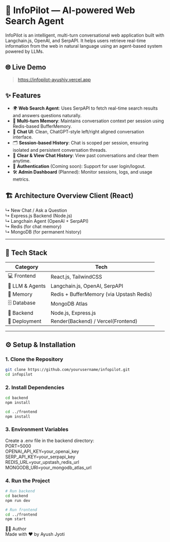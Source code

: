 # 🧭 InfoPilot — AI-powered Web Search Agent

InfoPilot is an intelligent, multi-turn conversational web application built with Langchain.js, OpenAI, and SerpAPI. It helps users retrieve real-time information from the web in natural language using an agent-based system powered by LLMs.

## 🌐 Live Demo
> https://infopilot-ayushjy.vercel.app

## ✨ Features

- 🌍 **Web Search Agent**: Uses SerpAPI to fetch real-time search results and answers questions naturally.
- 🧠 **Multi-turn Memory**: Maintains conversation context per session using Redis-based BufferMemory.
- 💬 **Chat UI**: Clean, ChatGPT-style left/right aligned conversation interface.
- 🗂️ **Session-based History**: Chat is scoped per session, ensuring isolated and persistent conversation threads.
- 🧾 **Clear & View Chat History**: View past conversations and clear them anytime.
- 🔐 **Authentication** (Coming soon): Support for user login/logout.
- 🛠️ **Admin Dashboard** (Planned): Monitor sessions, logs, and usage metrics.


## 🏗️ Architecture Overview  Client (React)
↳ New Chat / Ask a Question  
↳ Express.js Backend (Node.js)  
↳ Langchain Agent (OpenAI + SerpAPI)  
↳ Redis (for chat memory)  
↳ MongoDB (for permanent history)


---

## 🧰 Tech Stack

| Category           | Tech                                       |
|--------------------|--------------------------------------------|
| 💻 Frontend        | React.js, TailwindCSS                      |
| 🧠 LLM & Agents     | Langchain.js, OpenAI, SerpAPI              |
| 💬 Memory          | Redis + BufferMemory (via Upstash Redis)  |
| 🗄️ Database         | MongoDB Atlas                             |
| 🔧 Backend         | Node.js, Express.js                        |
| 🚀 Deployment      | Render(Backend) / Vercel(Frontend)      |

---

## ⚙️ Setup & Installation

### 1. Clone the Repository

```bash
git clone https://github.com/yourusername/infopilot.git
cd infopilot
```

### 2. Install Dependencies  
```bash
cd backend
npm install

cd ../frontend
npm install
```
### 3. Environment Variables

Create a .env file in the backend directory:  
PORT=5000  
OPENAI_API_KEY=your_openai_key  
SERP_API_KEY=your_serpapi_key  
REDIS_URL=your_upstash_redis_url  
MONGODB_URI=your_mongodb_atlas_url  

### 4. Run the Project
```bash
# Run backend
cd backend
npm run dev

# Run frontend
cd ../frontend
npm start
```

🧑‍💻 Author  
Made with ❤️ by Ayush Jyoti
